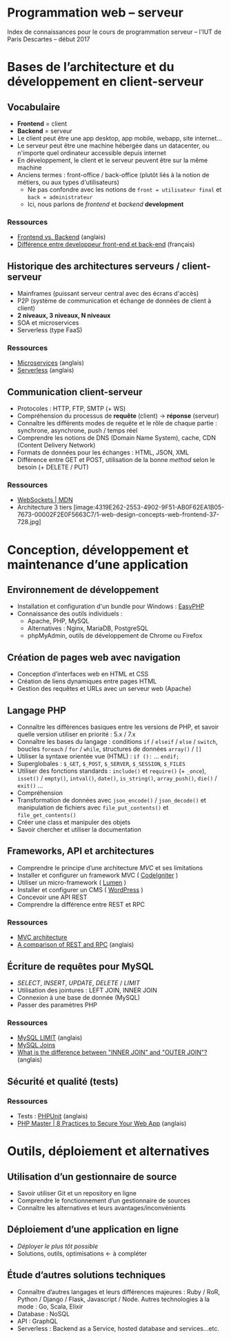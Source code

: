 # Programmation web – serveur
Index de connaissances pour le cours de programmation serveur – l'IUT de Paris Descartes – début 2017

# Bases de l’architecture et du développement en client-serveur
## Vocabulaire
* **Frontend** = client
* **Backend** = serveur
* Le client peut être une app desktop, app mobile, webapp, site internet...
* Le serveur peut être une machine hébergée dans un datacenter, ou n'importe quel ordinateur accessible depuis internet
* En développement, le client et le serveur peuvent être sur la même machine
* Anciens termes : front-office / back-office (plutôt liés à la notion de métiers, ou aux types d'utilisateurs)
  * Ne pas confondre avec les notions de `front = utilisateur final` et `back = administrateur`
  * Ici, nous parlons de _frontend_ et _backend_ **development**

### Ressources
* [Frontend vs. Backend](http://blog.teamtreehouse.com/i-dont-speak-your-language-frontend-vs-backend) (anglais)
* [Différence entre developpeur front-end et back-end](http://blog.teamtreehouse.com/i-dont-speak-your-language-frontend-vs-backend) (français)

## Historique des architectures serveurs / client-serveur
* Mainframes (puissant serveur central avec des écrans d'accès)
* P2P (système de communication et échange de données de client à client)
* **2 niveaux, 3 niveaux, N niveaux**
* SOA et microservices
* Serverless (type FaaS)

### Ressources
* [Microservices](https://martinfowler.com/articles/microservices.html) (anglais)
* [Serverless](https://martinfowler.com/articles/serverless.html) (anglais)

## Communication client-serveur
* Protocoles : HTTP, FTP, SMTP (+ WS)
* Compréhension du processus de **requête** (client) -> **réponse** (serveur)
* Connaître les différents modes de requête et le rôle de chaque partie : synchrone, asynchrone, push / temps réel
* Comprendre les notions de DNS (Domain Name System), cache, CDN (Content Delivery Network)
* Formats de données pour les échanges : HTML, JSON, XML
* Différence entre GET et POST, utilisation de la bonne _method_ selon le besoin (+ DELETE / PUT)

### Ressources
* [WebSockets | MDN](https://developer.mozilla.org/fr/docs/WebSockets)
* Architecture 3 tiers
[image:4319E262-2553-4902-9F51-AB0F62EA1B05-7673-00002F2E0F5663C7/1-web-design-concepts-web-frontend-37-728.jpg]

# Conception, développement et maintenance d’une application
## Environnement de développement
* Installation et configuration d'un bundle pour Windows : [EasyPHP](http://www.easyphp.org/)
* Connaissance des outils individuels :
  * Apache, PHP, MySQL
  * Alternatives : Nginx, MariaDB, PostgreSQL
  * phpMyAdmin, outils de développement de Chrome ou Firefox

## Création de pages web avec navigation
* Conception d’interfaces web en HTML et CSS
* Création de liens dynamiques entre pages HTML 
* Gestion des requêtes et URLs avec un serveur web  (Apache)

## Langage PHP
* Connaître les différences basiques entre les versions de PHP, et savoir quelle version utiliser en priorité : 5.x / 7.x
* Connaître les bases du langage : conditions `if` / `elseif` / `else` / `switch`, boucles `foreach` / `for` / `while`, structures de données  `array()` / `[]` 
* Utiliser la syntaxe orientée vue (HTML) : `if ():` … `endif;`
* Superglobales : `$_GET`, `$_POST`, `$_SERVER`, `$_SESSION`, `$_FILES`
* Utiliser des fonctions standards :  `include()` et `require()` (+ `_once`), `isset()` / `empty()`, `intval()`, `date()`, `is_string()`, `array_push()`, `die()` / `exit()` …
* Compréhension 
* Transformation de données avec `json_encode()` / `json_decode()` et manipulation de fichiers avec `file_put_contents()` et `file_get_contents()`
* Créer une class et manipuler des objets
* Savoir chercher et utiliser la documentation

## Frameworks, API et architectures
* Comprendre le principe d’une architecture *MVC* et ses limitations
* Installer et configurer un framework MVC ( [CodeIgniter](https://www.codeigniter.com/) )
* Utiliser un micro-framework ( [Lumen](https://lumen.laravel.com/) )
* Installer et configurer un CMS ( [WordPress](https://fr.wordpress.org/) )
* Concevoir une API REST
* Comprendre la différence entre REST et RPC

### Ressources
* [MVC architecture](https://developer.mozilla.org/fr/Apps/Build/Architecture_d_une_application_web_moderne/MVC_architecture)
* [A comparison of REST and RPC](https://apihandyman.io/do-you-really-know-why-you-prefer-rest-over-rpc/) (anglais)

## Écriture de requêtes pour MySQL
* *SELECT*, *INSERT*, *UPDATE*, *DELETE* / *LIMIT*
* Utilisation des jointures : LEFT JOIN, INNER JOIN
* Connexion à une base de donnée (MySQL) 
* Passer des paramètres PHP

### Ressources
* [MySQL LIMIT](http://www.mysqltutorial.org/mysql-limit.aspx) (anglais)
* [MySQL Joins](https://www.techonthenet.com/mysql/joins.php)
* [What is the difference between "INNER JOIN" and "OUTER JOIN"?](http://stackoverflow.com/questions/38549/what-is-the-difference-between-inner-join-and-outer-join) (anglais)
 
## Sécurité et qualité (tests)
### Ressources
* Tests : [PHPUnit](https://phpunit.de/) (anglais)
* [PHP Master | 8 Practices to Secure Your Web App](https://www.sitepoint.com/8-practices-to-secure-your-web-app/) (anglais)

# Outils, déploiement et alternatives
## Utilisation d’un gestionnaire de source
* Savoir utiliser Git et un repository en ligne
* Comprendre le fonctionnement d’un gestionnaire de sources
* Connaître les alternatives et leurs avantages/inconvénients

## Déploiement d’une application en ligne 
* *Déployer le plus tôt possible*
* Solutions, outils, optimisations <- à compléter

## Étude d’autres solutions techniques
* Connaître d’autres langages et leurs différences majeures : Ruby / RoR, Python / Django / Flask, Javascript / Node. Autres technologies à la mode : Go, Scala, Elixir
* Database : NoSQL
* API : GraphQL
* Serverless : Backend as a Service, hosted database and services…etc.
